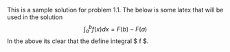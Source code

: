 This is a sample solution for problem 1.1. The below is some latex
that will be used in the solution
$$\int_{a}^b f(x) dx = F(b) - F(a)$$
In the above its clear that the define integral $ f $.